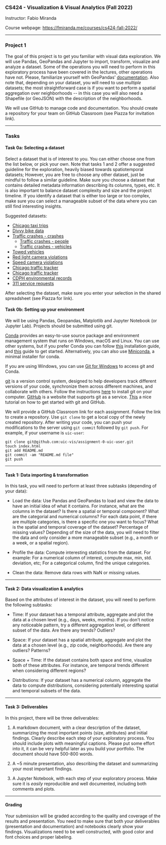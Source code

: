 ### CS424 - Visualization & Visual Analytics (Fall 2022)

Instructor: Fabio Miranda

Course webpage: https://fmiranda.me/courses/cs424-fall-2022/

---

### Project 1
The goal of this project is to get you familiar with visual data exploration. We will use Pandas, GeoPandas and Jupyter to import, transform, visualize and analyze a dataset. Some of the operations you will need to perform in this exploratory process have been covered in the lectures, other operations have not. Please, familiarize yourself with GeoPandas' [documentation](https://geopandas.org/en/stable/docs.html). Also note that, depending on your dataset, you will need to use *multiple* datasets; the most straightforward case is if you want to perform a spatial aggregation over neighborhoods -- in this case you will also need a Shapefile (or GeoJSON) with the description of the neighborhoods.

We will use GitHub to manage code and documentation. You should create a repository for your team on GitHub Classroom (see Piazza for invitation link).

---

### Tasks

#### Task 0a: Selecting a dataset

Select a dataset that is of interest to you. You can either choose one from the list below, or pick your own. Note that tasks 1 and 2 offer a suggested guideline for the exploration, heavily biased towards spatiotemporal datasets; However, you are free to choose any other dataset, just be mindful to follow a similar guideline. Make sure you choose a dataset that contains detailed metadata information describing its columns, types, etc. It is also important to balance dataset complexity and size and the project timeline. If you identify a dataset that is either too large or too complex, make sure you can select a manageable subset of the data where you can still find interesting insights.

Suggested datasets:

* [Chicago taxi trips](https://data.cityofchicago.org/Transportation/Taxi-Trips/wrvz-psew)
* [Divvy bike data](https://ride.divvybikes.com/system-data)
* [Traffic crashes - crashes](https://data.cityofchicago.org/Transportation/Traffic-Crashes-Crashes/85ca-t3if)
  * [Traffic crashes - people](https://data.cityofchicago.org/Transportation/Traffic-Crashes-People/u6pd-qa9d)
  * [Traffic crashes - vehicles](https://data.cityofchicago.org/Transportation/Traffic-Crashes-Vehicles/68nd-jvt3)
* [Towed vehicles](https://data.cityofchicago.org/Transportation/Towed-Vehicles/ygr5-vcbg)
* [Red light camera violations](https://data.cityofchicago.org/Transportation/Red-Light-Camera-Violations/spqx-js37)
* [Speed camera violations](https://data.cityofchicago.org/Transportation/Speed-Camera-Violations/hhkd-xvj4)
* [Chicago traffic tracker](https://data.cityofchicago.org/Transportation/Chicago-Traffic-Tracker-Historical-Congestion-Esti/ef4k-dci7)
* [Chicago traffic tracker](https://data.cityofchicago.org/Transportation/Chicago-Traffic-Tracker-Congestion-Estimates-by-Se/n4j6-wkkf)
* [CDPH environmental records](https://data.cityofchicago.org/Environment-Sustainable-Development/CDPH-Environmental-Records-Lookup-Table/a9u4-3dwb)
* [311 service requests](https://data.cityofchicago.org/Service-Requests/311-Service-Requests/v6vf-nfxy)

After selecting the dataset, make sure you enter your selection in the shared spreadsheet (see Piazza for link).

#### Task 0b: Setting up your environment

We will be using Pandas, Geopandas, Matplotlib and Jupyter Notebook (or Jupyter Lab). Projects should be submitted using git.

[Conda](https://docs.conda.io/en/latest/) provides an easy-to-use source package and environment management system that runs on Windows, macOS and Linux. You can use other systems, but if you prefer Conda you can follow [this](https://docs.anaconda.com/anaconda/install/) installation guide, and [this](https://docs.conda.io/projects/conda/en/latest/user-guide/getting-started.html) guide to get started. Alternatively, you can also use [Miniconda](https://docs.conda.io/en/latest/miniconda.html), a minimal installer for conda.

If you are using Windows, you can use [Git for Windows](https://gitforwindows.org/) to access git and Conda.

[git](https://en.wikipedia.org/wiki/Git) is a version control system, designed to help developers track different versions of your code, synchronize them across different machines, and collaborate with others. Follow the instructions [here](https://git-scm.com/book/en/v2/Getting-Started-Installing-Git) to install git on your computer. [GitHub](https://github.com/) is a website that supports git as a service. [This](https://guides.github.com/activities/hello-world/) a nice tutorial on how to get started with git and GitHub.

We will provide a GitHub Classroom link for each assignment. Follow the link to create a repository. Use `git clone` to get a local copy of the newly created repository. After writing your code, you can push your modifications to the server using `git commit` followed by `git push`. For example, if your username is `uic-user`:

```
git clone git@github.com:uic-vis/assignment-0-uic-user.git
touch index.html
git add README.md
git commit -am "README.md file"
git push
```

---

#### Task 1: Data importing & transformation

In this task, you will need to perform at least three subtasks (depending of your data):
* Load the data: Use Pandas and GeoPandas to load and view the data to have an initial idea of what it contains. For instance, what are the columns in the dataset? Is there a spatial or temporal component? What are the categorial and numerical columns? For each data point, if there are multiple categories, is there a specific one you want to focus? What is the spatial and temporal coverage of the dataset? Percentage of missing values? Depending of the size of the data, you will need to filter the data and only consider a more manageable subset (e.g., a month or a week, or a spatial region).

* Profile the data: Compute interesting statistics from the dataset. For example: For a numerical column of interest, compute max, min, std. deviation, etc; For a categorical column, find the unique categories.

* Clean the data: Remove data rows with NaN or missing values.

---

#### Task 2: Data visualization & analytics

Based on the attributes of interest in the dataset, you will need to perform the following subtasks:

* Time: If your dataset has a temporal attribute, aggregate and plot the data at a chosen level (e.g., days, weeks, months). If you don't notice any noticeable pattern, try a different aggregation level, or different subset of the data. Are there any trends? Outliers?

* Space: If your dataset has a spatial attribute, aggregate and plot the data at a chosen level (e.g., zip code, neighborhoods). Are there any outliers? Patterns?

* Space + Time: If the dataset contains both space and time, visualize both of these attributes. For instance, are temporal trends different when considering different regions?

* Distributions: If your dataset has a numerical column, aggregate the data to compute distributions, considering potentially interesting spatial and temporal subsets of the data.

---

#### Task 3: Deliverables

In this project, there will be three deliverables:

1) A markdown document, with a clear description of the dataset, summarizing the most important points (size, attributes) and initial findings. Clearly describe each step of your exploratory process. You should include plots with meaningful captions. Please put some effort into it, it can be very helpful later as you build your portfolio. The document should have 500-800 words.

2) A ~5 minute presentation, also describing the dataset and summarizing your most important findings.

3) A Jupyter Notebook, with each step of your exploratory process. Make sure it is *easily* reproducible and well documented, including both comments and plots.

---

#### Grading

Your submission will be graded according to the quality and coverage of the results and presentation. You need to make sure that both your deliverables (presentation and documentation) and notebooks clearly show your findings. Visualizations need to be well constructed, with good color and font choices and proper labeling.
